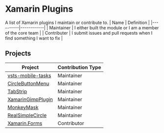 # Xamarin Plugins
A list of Xamarin plugins I maintain or contribute to. 
| Name      | Definition |
|----------|------------|
| Maintainer | I either built the module or I am a member of the core team | 
| Contributer | I submit issues and pull requests when I find something I want to fix |

## Projects 
| Project | Contribution Type | 
|--------------| -------------------|
| [vsts-mobile-tasks](https://github.com/jamesmontemagno/vsts-mobile-tasks) | Maintainer |
| [CircleButtonMenu](https://github.com/ahoefling/CircleButtonMenu) | Maintainer |
| [TabStrip](https://github.com/ahoefling/TabStrip) | Maintainer |
| [XamarinGimpPlugin](https://github.com/ahoefling/XamarinGimpPlugin) | Maintainer |
| [MonkeyMask](https://github.com/ahoefling/MonkeyMask) | Maintainer |
| [RealSimpleCircle](https://github.com/ahoefling/RealSimpleCircle) | Maintainer |
| [Xamarin.Forms](https://github.com/xamarin/xamarin.forms) | Contributor |
